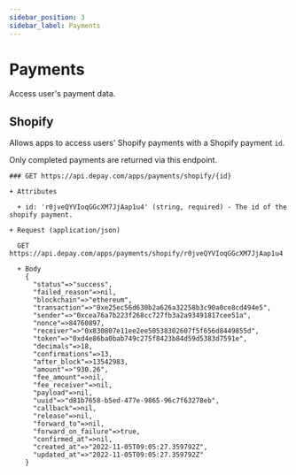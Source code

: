 ```yaml
---
sidebar_position: 3
sidebar_label: Payments
---
```


# Payments

Access user's payment data.

## Shopify

Allows apps to access users' Shopify payments with a Shopify payment `id`.

Only completed payments are returned via this endpoint.

```apib
### GET https://api.depay.com/apps/payments/shopify/{id}

+ Attributes
  
  + id: 'r0jveQYVIoqGGcXM7JjAap1u4' (string, required) - The id of the shopify payment.

+ Request (application/json)
  
  GET https://api.depay.com/apps/payments/shopify/r0jveQYVIoqGGcXM7JjAap1u4
  
  + Body
    {
      "status"=>"success",
      "failed_reason"=>nil,
      "blockchain"=>"ethereum",
      "transaction"=>"0xe25ec56d630b2a626a32258b3c90a0ce8cd494e5",
      "sender"=>"0xcea76a7b223f268cc727fb3a2a93491817cee51a",
      "nonce"=>84760897,
      "receiver"=>"0x830807e11ee2ee50538302607f5f656d8449855d",
      "token"=>"0xd4e86ba0bab749c275f8423b84d59d5383d7591e",
      "decimals"=>18,
      "confirmations"=>13,
      "after_block"=>13542983,
      "amount"=>"930.26",
      "fee_amount"=>nil,
      "fee_receiver"=>nil,
      "payload"=>nil,
      "uuid"=>"d81b7658-b5ed-477e-9865-96c7f63278eb",
      "callback"=>nil,
      "release"=>nil,
      "forward_to"=>nil,
      "forward_on_failure"=>true,
      "confirmed_at"=>nil,
      "created_at"=>"2022-11-05T09:05:27.359792Z",
      "updated_at"=>"2022-11-05T09:05:27.359792Z"
    }
```


